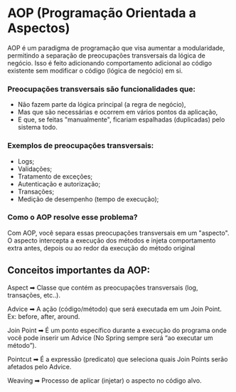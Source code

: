# AOP (Programação Orientada a Aspectos)

AOP é um paradigma de programação que visa aumentar a modularidade, permitindo a separação de preocupações transversais da lógica de negócio. Isso é feito adicionando comportamento adicional ao código existente sem modificar o código (lógica de negócio) em si. 

 

### Preocupações transversais são funcionalidades que: 

- Não fazem parte da lógica principal (a regra de negócio), 
- Mas que são necessárias e ocorrem em vários pontos da aplicação, 
- E que, se feitas "manualmente", ficariam espalhadas (duplicadas) pelo sistema todo. 

 

### Exemplos de preocupações transversais: 

- Logs; 
- Validações; 
- Tratamento de exceções; 
- Autenticação e autorização; 
- Transações; 
- Medição de desempenho (tempo de execução); 

### Como o AOP resolve esse problema? 

Com AOP, você separa essas preocupações transversais em um "aspecto". O aspecto intercepta a execução dos métodos e injeta comportamento extra antes, depois ou ao redor da execução do método original 

 
 

## Conceitos importantes da AOP: 

Aspect ➡ Classe que contém as preocupações transversais (log, transações, etc..). 

Advice ➡ A ação (código/método) que será executada em um Join Point. Ex: before, after, around. 

Join Point ➡ É um ponto específico durante a execução do programa onde você pode inserir um Advice (No Spring sempre será “ao executar um método”). 

Pointcut ➡ É a expressão (predicato) que seleciona quais Join Points serão afetados pelo Advice. 

Weaving ➡ Processo de aplicar (injetar) o aspecto no código alvo. 
